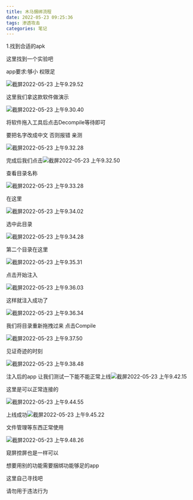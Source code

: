 ```yaml
---
title: 木马捆绑流程
date: 2022-05-23 09:25:36
tags: 渗透攻击
categories: 笔记
---
```


1.找到合适的apk

这里找到一个实验吧

<!--more-->

app要求:够小 权限足

![截屏2022-05-23 上午9.29.52](../imgs/$%7Bfiilename%7D/%E6%88%AA%E5%B1%8F2022-05-23%20%E4%B8%8A%E5%8D%889.29.52.png)

这里我们拿这款软件做演示

![截屏2022-05-23 上午9.30.40](../imgs/$%7Bfiilename%7D/%E6%88%AA%E5%B1%8F2022-05-23%20%E4%B8%8A%E5%8D%889.30.40.png)

将软件拖入工具后点击Decompile等待即可

要把名字改成中文 否则报错 亲测

![截屏2022-05-23 上午9.32.28](../imgs/$%7Bfiilename%7D/%E6%88%AA%E5%B1%8F2022-05-23%20%E4%B8%8A%E5%8D%889.32.28.png)

完成后我们点击![截屏2022-05-23 上午9.32.50](../imgs/$%7Bfiilename%7D/%E6%88%AA%E5%B1%8F2022-05-23%20%E4%B8%8A%E5%8D%889.32.50.png)

查看目录名称

![截屏2022-05-23 上午9.33.28](../imgs/$%7Bfiilename%7D/%E6%88%AA%E5%B1%8F2022-05-23%20%E4%B8%8A%E5%8D%889.33.28.png)

在这里

![截屏2022-05-23 上午9.34.02](../imgs/$%7Bfiilename%7D/%E6%88%AA%E5%B1%8F2022-05-23%20%E4%B8%8A%E5%8D%889.34.02.png)

选中此目录

![截屏2022-05-23 上午9.34.28](../imgs/$%7Bfiilename%7D/%E6%88%AA%E5%B1%8F2022-05-23%20%E4%B8%8A%E5%8D%889.34.28.png)

第二个目录在这里

![截屏2022-05-23 上午9.35.31](../imgs/$%7Bfiilename%7D/%E6%88%AA%E5%B1%8F2022-05-23%20%E4%B8%8A%E5%8D%889.35.31.png)

点击开始注入

![截屏2022-05-23 上午9.36.03](../imgs/$%7Bfiilename%7D/%E6%88%AA%E5%B1%8F2022-05-23%20%E4%B8%8A%E5%8D%889.36.03.png)

这样就注入成功了

![截屏2022-05-23 上午9.36.34](../imgs/$%7Bfiilename%7D/%E6%88%AA%E5%B1%8F2022-05-23%20%E4%B8%8A%E5%8D%889.36.34.png)

我们将目录重新拖拽过来 点击Compile



![截屏2022-05-23 上午9.37.50](../imgs/$%7Bfiilename%7D/%E6%88%AA%E5%B1%8F2022-05-23%20%E4%B8%8A%E5%8D%889.37.50.png)

见证奇迹的时刻

![截屏2022-05-23 上午9.38.48](../imgs/$%7Bfiilename%7D/%E6%88%AA%E5%B1%8F2022-05-23%20%E4%B8%8A%E5%8D%889.38.48.png)

注入后的app 让我们测试一下能不能正常上线![截屏2022-05-23 上午9.42.15](../imgs/$%7Bfiilename%7D/%E6%88%AA%E5%B1%8F2022-05-23%20%E4%B8%8A%E5%8D%889.42.15.png)

这里是可以正常连接的

![截屏2022-05-23 上午9.44.55](../imgs/$%7Bfiilename%7D/%E6%88%AA%E5%B1%8F2022-05-23%20%E4%B8%8A%E5%8D%889.44.55.png)

上线成功![截屏2022-05-23 上午9.45.22](../imgs/$%7Bfiilename%7D/%E6%88%AA%E5%B1%8F2022-05-23%20%E4%B8%8A%E5%8D%889.45.22.png)

文件管理等东西正常使用

![截屏2022-05-23 上午9.48.26](../imgs/$%7Bfiilename%7D/%E6%88%AA%E5%B1%8F2022-05-23%20%E4%B8%8A%E5%8D%889.48.26.png)

窥屏控屏也是一样可以

想要用别的功能需要捆绑功能够足的app

这里自己寻找吧

请勿用于违法行为
